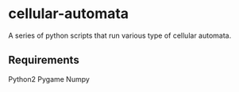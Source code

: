 cellular-automata
=====

A series of python scripts that run various type of cellular automata.

Requirements
-----
Python2
Pygame
Numpy
